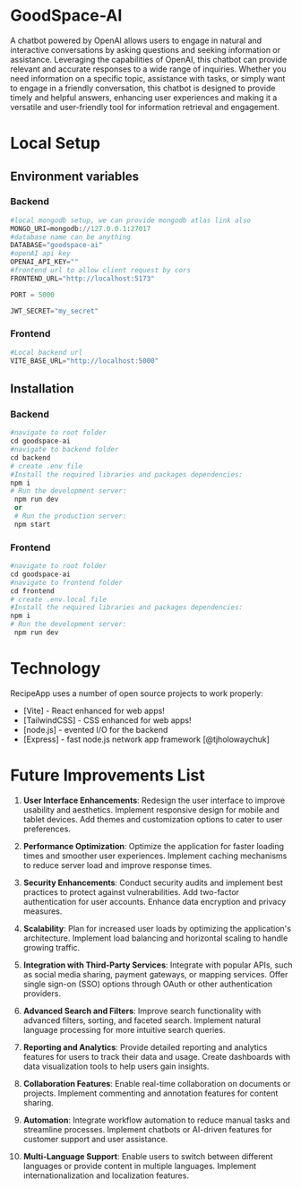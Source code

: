 
# GoodSpace-AI

A chatbot powered by OpenAI allows users to engage in natural and interactive conversations by asking questions and seeking information or assistance. Leveraging the capabilities of OpenAI, this chatbot can provide relevant and accurate responses to a wide range of inquiries. Whether you need information on a specific topic, assistance with tasks, or simply want to engage in a friendly conversation, this chatbot is designed to provide timely and helpful answers, enhancing user experiences and making it a versatile and user-friendly tool for information retrieval and engagement.
# Local Setup

## Environment variables
### Backend
```python
#local mongodb setup, we can provide mongodb atlas link also
MONGO_URI=mongodb://127.0.0.1:27017
#database name can be anything
DATABASE="goodspace-ai"
#openAI api key
OPENAI_API_KEY=""
#frontend url to allow client request by cors
FRONTEND_URL="http://localhost:5173"

PORT = 5000

JWT_SECRET="my_secret"
```

### Frontend
```python 
#Local backend url
VITE_BASE_URL="http://localhost:5000"
```

## Installation

### Backend
```python
#navigate to root folder
cd goodspace-ai
#navigate to backend folder
cd backend
# create .env file 
#Install the required libraries and packages dependencies:
npm i 
# Run the development server:
 npm run dev
 or 
 # Run the production server:
 npm start
```

### Frontend

```python
#navigate to root folder
cd goodspace-ai
#navigate to frontend folder
cd frontend
# create .env.local file 
#Install the required libraries and packages dependencies:
npm i 
# Run the development server:
 npm run dev
```

# Technology
RecipeApp uses a number of open source projects to work properly:
- [Vite] - React enhanced for web apps!
- [TailwindCSS] - CSS enhanced for web apps!
- [node.js] - evented I/O for the backend
- [Express] - fast node.js network app framework [@tjholowaychuk]

# Future Improvements List
1. **User Interface Enhancements**:
  Redesign the user interface to improve usability and aesthetics.
  Implement responsive design for mobile and tablet devices.
  Add themes and customization options to cater to user preferences.

2. **Performance Optimization**:
Optimize the application for faster loading times and smoother user experiences.
 Implement caching mechanisms to reduce server load and improve response times.

3. **Security Enhancements**:
Conduct security audits and implement best practices to protect against vulnerabilities.
 Add two-factor authentication for user accounts.
 Enhance data encryption and privacy measures.

4. **Scalability**:
 Plan for increased user loads by optimizing the application's architecture.
 Implement load balancing and horizontal scaling to handle growing traffic.

5. **Integration with Third-Party Services**:
   Integrate with popular APIs, such as social media sharing, payment gateways, or mapping services.
   Offer single sign-on (SSO) options through OAuth or other authentication providers.

6. **Advanced Search and Filters**:
   Improve search functionality with advanced filters, sorting, and faceted search.
   Implement natural language processing for more intuitive search queries.

7. **Reporting and Analytics**:
   Provide detailed reporting and analytics features for users to track their data and usage.
   Create dashboards with data visualization tools to help users gain insights.

8. **Collaboration Features**:
   Enable real-time collaboration on documents or projects.
   Implement commenting and annotation features for content sharing.

9. **Automation**:
   Integrate workflow automation to reduce manual tasks and streamline processes.
   Implement chatbots or AI-driven features for customer support and user assistance.
10. **Multi-Language Support**:
     Enable users to switch between different languages or provide content in multiple languages.
    Implement internationalization and localization features.


